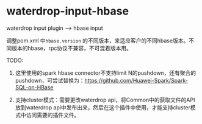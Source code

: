 # waterdrop-input-hbase
waterdrop input plugin --> hbase input

调整pom.xml 中`hbase.version` 的不同版本，来适应客户的不同hbase版本。不同版本的hbase，rpc协议不兼容，不可混着版本用。

TODO:

1. 这里使用的spark hbase connector不支持limit N的pushdown，还有聚合的pushdown，可尝试替换为：https://github.com/Huawei-Spark/Spark-SQL-on-HBase

2. 支持cluster模式：需要更改waterdrop api，将Common中的获取文件的API放到waterdrop api中发布出来，然后在这个插件中使用，才能支持cluster模式中访问需要的插件文件。
